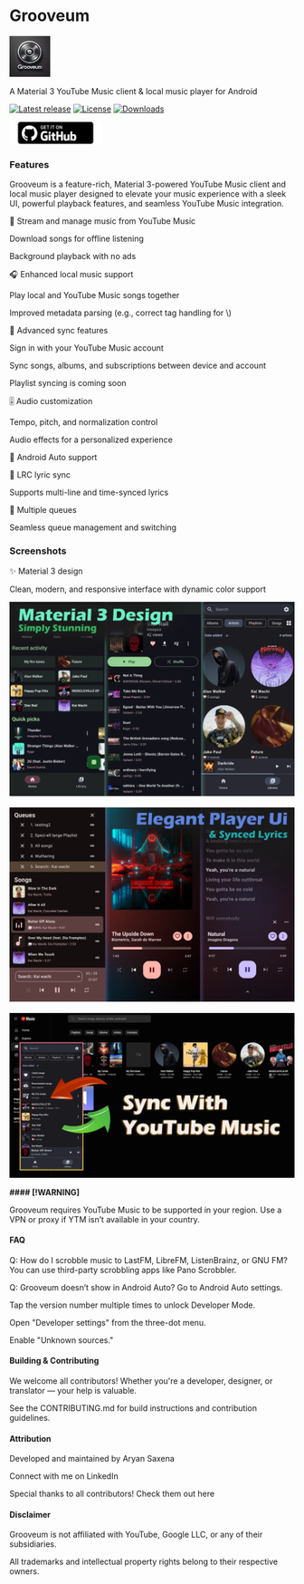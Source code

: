 # **Grooveum**

<img src="./assets/grooveum.webp" height="72">


A Material 3 YouTube Music client & local music player for Android

[![Latest release](https://img.shields.io/github/v/release/AryanSaxena-19/Grooveum?include_prereleases)](https://github.com/AryanSaxena-19/Grooveum/releases)
[![License](https://img.shields.io/github/license/AryanSaxena-19/Grooveum)](https://www.gnu.org/licenses/gpl-3.0)
[![Downloads](https://img.shields.io/github/downloads/AryanSaxena-19/Grooveum/total)](https://github.com/AryanSaxena-19/Grooveum/releases)



<img src="assets/badge_github.png" alt="Get it on GitHub" height="40">

### Features

Grooveum is a feature-rich, Material 3-powered YouTube Music client and local music player designed to elevate your music experience with a sleek UI, powerful playback features, and seamless YouTube Music integration.

🎵 Stream and manage music from YouTube Music

Download songs for offline listening

Background playback with no ads

🎧 Enhanced local music support

Play local and YouTube Music songs together

Improved metadata parsing (e.g., correct tag handling for \\)

🔄 Advanced sync features

Sign in with your YouTube Music account

Sync songs, albums, and subscriptions between device and account

Playlist syncing is coming soon

🎚️ Audio customization

Tempo, pitch, and normalization control

Audio effects for a personalized experience

🚗 Android Auto support

🎤 LRC lyric sync

Supports multi-line and time-synced lyrics

🔀 Multiple queues

Seamless queue management and switching

### **Screenshots**

✨ Material 3 design

Clean, modern, and responsive interface with dynamic color support


<img src="./assets/main-interface.webp" width="600" alt="Main interface" /> <br/><br/> <img src="./assets/player.webp" width="600" alt="Player screen" /> <br/><br/> <img src="./assets/ytm-sync.webp" width="600" alt="YouTube Music Sync" />

**#### [!WARNING]** 

Grooveum requires YouTube Music to be supported in your region. Use a VPN or proxy if YTM isn’t available in your country.

#### FAQ

Q: How do I scrobble music to LastFM, LibreFM, ListenBrainz, or GNU FM?
You can use third-party scrobbling apps like Pano Scrobbler.

Q: Grooveum doesn’t show in Android Auto?
Go to Android Auto settings.

Tap the version number multiple times to unlock Developer Mode.

Open "Developer settings" from the three-dot menu.

Enable "Unknown sources."

#### Building & Contributing

We welcome all contributors! Whether you're a developer, designer, or translator — your help is valuable.

See the CONTRIBUTING.md for build instructions and contribution guidelines.

#### Attribution

Developed and maintained by Aryan Saxena

Connect with me on LinkedIn

Special thanks to all contributors! Check them out here

#### Disclaimer

Grooveum is not affiliated with YouTube, Google LLC, or any of their subsidiaries.

All trademarks and intellectual property rights belong to their respective owners.
